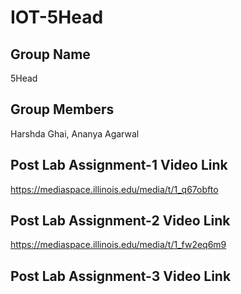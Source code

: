 # IOT-5Head

## Group Name

5Head


## Group Members

Harshda Ghai, Ananya Agarwal 


## Post Lab Assignment-1 Video Link 

https://mediaspace.illinois.edu/media/t/1_q67obfto


## Post Lab Assignment-2 Video Link 

https://mediaspace.illinois.edu/media/t/1_fw2eq6m9 




## Post Lab Assignment-3 Video Link 


